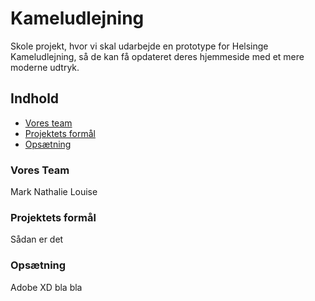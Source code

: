 # Kameludlejning
Skole projekt, hvor vi skal udarbejde en prototype for Helsinge Kameludlejning, så de kan få opdateret deres hjemmeside med et mere moderne udtryk.

## Indhold
- [Vores team](.#Vores-Team)
- [Projektets formål](.#Projektets-Formål)
- [Opsætning](.#Opsætning)

### Vores Team
Mark
Nathalie
Louise

### Projektets formål
Sådan er det

### Opsætning
Adobe XD bla bla
